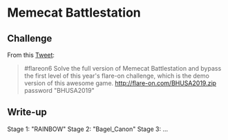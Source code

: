 # Memecat Battlestation

## Challenge

From this [Tweet](https://twitter.com/nickharbour/status/1161253276538376194):
> \#flareon6 Solve the full version of Memecat Battlestation and bypass the first level of this
> year's flare-on challenge, which is the demo version of this awesome game.
> http://flare-on.com/BHUSA2019.zip password "BHUSA2019"


## Write-up

Stage 1: "RAINBOW"
Stage 2: "Bagel_Canon"
Stage 3: ...
